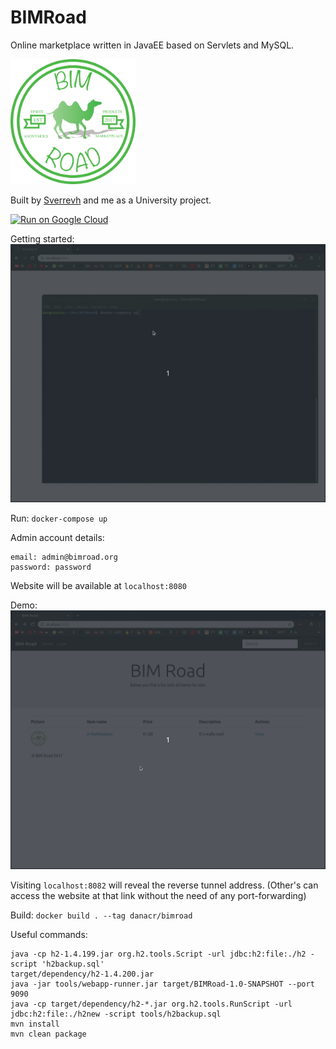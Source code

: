 # BIMRoad

Online marketplace written in JavaEE based on Servlets and MySQL.

<img src="https://github.com/danacr/BIMRoad/blob/master/src/main/webapp/Logo.png" alt="logo" width="200"/>

Built by [Sverrevh](https://github.com/sverrevh) and me as a University project.

[![Run on Google Cloud](https://deploy.cloud.run/button.svg)](https://deploy.cloud.run/?git_repo=https://github.com/danacr/BIMRoad.git)

Getting started:
![](gifs/setup.gif)

Run: `docker-compose up`

Admin account details:

```
email: admin@bimroad.org
password: password
```

Website will be available at `localhost:8080`

Demo:
![](gifs/demo.gif)

Visiting `localhost:8082` will reveal the reverse tunnel address. (Other's can access the website at that link without the need of any port-forwarding)

Build: `docker build . --tag danacr/bimroad`

Useful commands:

```
java -cp h2-1.4.199.jar org.h2.tools.Script -url jdbc:h2:file:./h2 -script 'h2backup.sql'
target/dependency/h2-1.4.200.jar
java -jar tools/webapp-runner.jar target/BIMRoad-1.0-SNAPSHOT --port 9090
java -cp target/dependency/h2-*.jar org.h2.tools.RunScript -url jdbc:h2:file:./h2new -script tools/h2backup.sql
mvn install
mvn clean package
```
